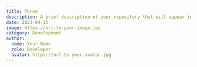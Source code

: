 ```yaml
---
title: Three
description: A brief description of your repository that will appear in the blog card.
date: 2023-04-15
image: https://url-to-your-image.jpg
category: Development
author:
  name: Your Name
  role: Developer
  avatar: https://url-to-your-avatar.jpg
---
```

